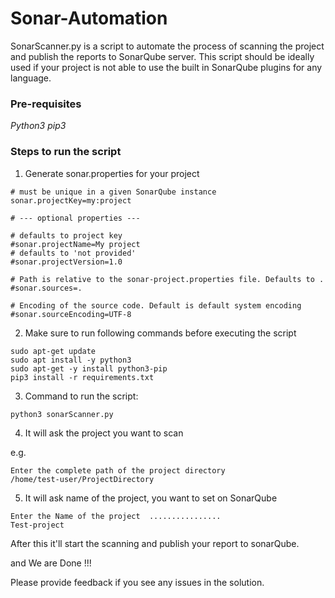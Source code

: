 # Sonar-Automation
SonarScanner.py is a script to automate the process of scanning the project and publish the reports to SonarQube server. This script should be ideally used if your project is not able to use the built in SonarQube plugins for any language.


### Pre-requisites

*Python3*
*pip3*

### Steps to run the script
1. Generate sonar.properties for your project 
```
# must be unique in a given SonarQube instance
sonar.projectKey=my:project

# --- optional properties ---

# defaults to project key
#sonar.projectName=My project
# defaults to 'not provided'
#sonar.projectVersion=1.0
 
# Path is relative to the sonar-project.properties file. Defaults to .
#sonar.sources=.
 
# Encoding of the source code. Default is default system encoding
#sonar.sourceEncoding=UTF-8
```
2. Make sure to run following commands before executing the script
```
sudo apt-get update
sudo apt install -y python3
sudo apt-get -y install python3-pip
pip3 install -r requirements.txt
```
3. Command to run the script:

```
python3 sonarScanner.py
```

4. It will ask the project you want to scan

e.g.

```
Enter the complete path of the project directory
/home/test-user/ProjectDirectory
```
5. It will ask name of the project, you want to set on SonarQube

```
Enter the Name of the project  ................
Test-project
```

After this it'll start the scanning and publish your report to sonarQube.

and We are Done !!! 


Please provide feedback if you see any issues in the solution.

